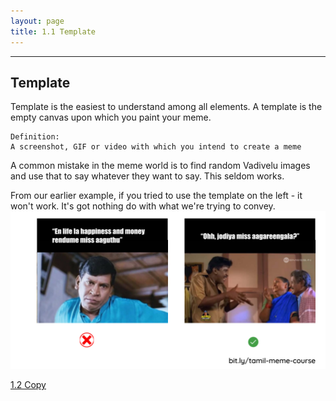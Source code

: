 ```yaml
---
layout: page
title: 1.1 Template
---
```

---

## Template
Template is the easiest to understand among all elements. A template is the empty canvas upon which you paint your meme.

~~~
Definition:
A screenshot, GIF or video with which you intend to create a meme
~~~

A common mistake in the meme world is to find random Vadivelu images and use that to say whatever they want to say. This seldom works.

From our earlier example, if you tried to use the template on the left - it won't work. It's got nothing do with what we're trying to convey.
![](/images/anatomy/template.png)

<a href = '/12-copy/' class ='nav-button'> 1.2 Copy </a>
